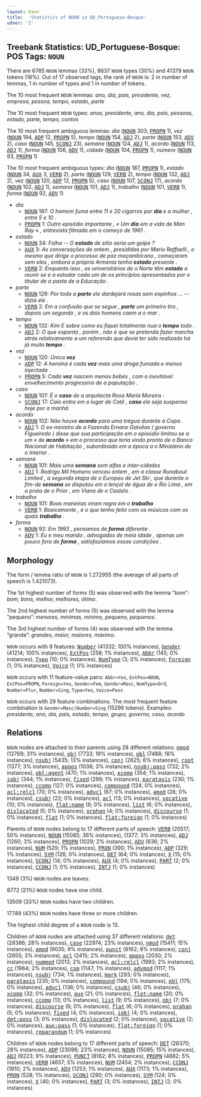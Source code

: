 ```yaml
---
layout: base
title:  'Statistics of NOUN in UD_Portuguese-Bosque'
udver: '2'
---
```


## Treebank Statistics: UD_Portuguese-Bosque: POS Tags: `NOUN`

There are 6785 `NOUN` lemmas (33%), 8637 `NOUN` types (30%) and 41379 `NOUN` tokens (18%).
Out of 17 observed tags, the rank of `NOUN` is: 2 in number of lemmas, 1 in number of types and 1 in number of tokens.

The 10 most frequent `NOUN` lemmas: <em>ano, dia, país, presidente, vez, empresa, pessoa, tempo, estado, parte</em>

The 10 most frequent `NOUN` types:  <em>anos, presidente, ano, dia, país, pessoas, estado, parte, tempo, contos</em>

The 10 most frequent ambiguous lemmas: <em>dia</em> (<tt><a href="pt_bosque-pos-NOUN.html">NOUN</a></tt> 303, <tt><a href="pt_bosque-pos-PROPN.html">PROPN</a></tt> 1), <em>vez</em> (<tt><a href="pt_bosque-pos-NOUN.html">NOUN</a></tt> 194, <tt><a href="pt_bosque-pos-ADP.html">ADP</a></tt> 12, <tt><a href="pt_bosque-pos-PROPN.html">PROPN</a></tt> 5), <em>tempo</em> (<tt><a href="pt_bosque-pos-NOUN.html">NOUN</a></tt> 154, <tt><a href="pt_bosque-pos-ADJ.html">ADJ</a></tt> 2), <em>parte</em> (<tt><a href="pt_bosque-pos-NOUN.html">NOUN</a></tt> 153, <tt><a href="pt_bosque-pos-ADV.html">ADV</a></tt> 2), <em>caso</em> (<tt><a href="pt_bosque-pos-NOUN.html">NOUN</a></tt> 145, <tt><a href="pt_bosque-pos-SCONJ.html">SCONJ</a></tt> 23), <em>semana</em> (<tt><a href="pt_bosque-pos-NOUN.html">NOUN</a></tt> 124, <tt><a href="pt_bosque-pos-ADJ.html">ADJ</a></tt> 1), <em>acordo</em> (<tt><a href="pt_bosque-pos-NOUN.html">NOUN</a></tt> 113, <tt><a href="pt_bosque-pos-ADJ.html">ADJ</a></tt> 1), <em>forma</em> (<tt><a href="pt_bosque-pos-NOUN.html">NOUN</a></tt> 106, <tt><a href="pt_bosque-pos-ADV.html">ADV</a></tt> 1), <em>cidade</em> (<tt><a href="pt_bosque-pos-NOUN.html">NOUN</a></tt> 104, <tt><a href="pt_bosque-pos-PROPN.html">PROPN</a></tt> 1), <em>número</em> (<tt><a href="pt_bosque-pos-NOUN.html">NOUN</a></tt> 93, <tt><a href="pt_bosque-pos-PROPN.html">PROPN</a></tt> 1)

The 10 most frequent ambiguous types:  <em>dia</em> (<tt><a href="pt_bosque-pos-NOUN.html">NOUN</a></tt> 187, <tt><a href="pt_bosque-pos-PROPN.html">PROPN</a></tt> 1), <em>estado</em> (<tt><a href="pt_bosque-pos-NOUN.html">NOUN</a></tt> 34, <tt><a href="pt_bosque-pos-AUX.html">AUX</a></tt> 3, <tt><a href="pt_bosque-pos-VERB.html">VERB</a></tt> 2), <em>parte</em> (<tt><a href="pt_bosque-pos-NOUN.html">NOUN</a></tt> 129, <tt><a href="pt_bosque-pos-VERB.html">VERB</a></tt> 2), <em>tempo</em> (<tt><a href="pt_bosque-pos-NOUN.html">NOUN</a></tt> 132, <tt><a href="pt_bosque-pos-ADJ.html">ADJ</a></tt> 2), <em>vez</em> (<tt><a href="pt_bosque-pos-NOUN.html">NOUN</a></tt> 120, <tt><a href="pt_bosque-pos-ADP.html">ADP</a></tt> 12, <tt><a href="pt_bosque-pos-PROPN.html">PROPN</a></tt> 5), <em>caso</em> (<tt><a href="pt_bosque-pos-NOUN.html">NOUN</a></tt> 107, <tt><a href="pt_bosque-pos-SCONJ.html">SCONJ</a></tt> 17), <em>acordo</em> (<tt><a href="pt_bosque-pos-NOUN.html">NOUN</a></tt> 102, <tt><a href="pt_bosque-pos-ADJ.html">ADJ</a></tt> 1), <em>semana</em> (<tt><a href="pt_bosque-pos-NOUN.html">NOUN</a></tt> 101, <tt><a href="pt_bosque-pos-ADJ.html">ADJ</a></tt> 1), <em>trabalho</em> (<tt><a href="pt_bosque-pos-NOUN.html">NOUN</a></tt> 101, <tt><a href="pt_bosque-pos-VERB.html">VERB</a></tt> 1), <em>forma</em> (<tt><a href="pt_bosque-pos-NOUN.html">NOUN</a></tt> 92, <tt><a href="pt_bosque-pos-ADV.html">ADV</a></tt> 1)


* <em>dia</em>
  * <tt><a href="pt_bosque-pos-NOUN.html">NOUN</a></tt> 187: <em>O homem fuma entre 11 e 20 cigarros por <b>dia</b> e a mulher , entre 5 e 10 .</em>
  * <tt><a href="pt_bosque-pos-PROPN.html">PROPN</a></tt> 1: <em>Outro episódio importante , « Um <b>dia</b> em a vida de Man Ray » , entrevista filmada em o começo de 1961 .</em>
* <em>estado</em>
  * <tt><a href="pt_bosque-pos-NOUN.html">NOUN</a></tt> 34: <em>Folha -- O <b>estado</b> de sítio seria um golpe ?</em>
  * <tt><a href="pt_bosque-pos-AUX.html">AUX</a></tt> 3: <em>As conversações de ontem , presididas por Mario Raffaelli , o mesmo que dirige o processo de paz moçambicano , começaram sem eles , embora a própria Arménia tenha <b>estado</b> presente .</em>
  * <tt><a href="pt_bosque-pos-VERB.html">VERB</a></tt> 2: <em>Enquanto isso , os universitários de o Norte têm <b>estado</b> a reunir se e a estudar cada um de os princípios apresentados por o titular de a pasta de a Educação .</em>
* <em>parte</em>
  * <tt><a href="pt_bosque-pos-NOUN.html">NOUN</a></tt> 129: <em>Por toda a <b>parte</b> ele dardejará rosas sem espinhos ... -- dizia ele .</em>
  * <tt><a href="pt_bosque-pos-VERB.html">VERB</a></tt> 2: <em>Em a confusão que se segue , <b>parte</b> um primeiro tiro , depois um segundo , e os dois homens caem a o mar .</em>
* <em>tempo</em>
  * <tt><a href="pt_bosque-pos-NOUN.html">NOUN</a></tt> 132: <em>Kim E sobre como eu fiquei totalmente nua o <b>tempo</b> todo .</em>
  * <tt><a href="pt_bosque-pos-ADJ.html">ADJ</a></tt> 2: <em>O que espanta , porém , não é que se pretenda fazer marcha atrás relativamente a um referendo que devia ter sido realizado há já muito <b>tempo</b> .</em>
* <em>vez</em>
  * <tt><a href="pt_bosque-pos-NOUN.html">NOUN</a></tt> 120: <em>Única <b>vez</b></em>
  * <tt><a href="pt_bosque-pos-ADP.html">ADP</a></tt> 12: <em>A heroína é cada <b>vez</b> mais uma droga fumada e menos injectada .</em>
  * <tt><a href="pt_bosque-pos-PROPN.html">PROPN</a></tt> 5: <em>Cada <b>vez</b> nascem menos bebés , com o inevitável envelhecimento progressivo de a população .</em>
* <em>caso</em>
  * <tt><a href="pt_bosque-pos-NOUN.html">NOUN</a></tt> 107: <em>É o <b>caso</b> de a arquitecta Rosa Maria Moreira :</em>
  * <tt><a href="pt_bosque-pos-SCONJ.html">SCONJ</a></tt> 17: <em>Caio entra em o lugar de Catê , <b>caso</b> ele seja suspenso hoje por a manhã</em>
* <em>acordo</em>
  * <tt><a href="pt_bosque-pos-NOUN.html">NOUN</a></tt> 102: <em>Não houve <b>acordo</b> para uma trégua durante a Copa .</em>
  * <tt><a href="pt_bosque-pos-ADJ.html">ADJ</a></tt> 1: <em>O ex-ministro de a Fazenda Ernane Galvêas ( governo Figueiredo ) disse que sua participação em o episódio limitou se a um « de <b>acordo</b> » em o processo que teria vindo pronto de o Banco Nacional de Habitação , subordinado em a época a o Ministério de o Interior .</em>
* <em>semana</em>
  * <tt><a href="pt_bosque-pos-NOUN.html">NOUN</a></tt> 101: <em>Mais uma <b>semana</b> sem alfas e inter-cidades</em>
  * <tt><a href="pt_bosque-pos-ADJ.html">ADJ</a></tt> 1: <em>Rodrigo Mil Homens venceu ontem , em a classe Runabout Limited , a segunda etapa de o Europeu de Jet Ski , que durante o fim-de <b>semana</b> se disputou em o lençol de água de o Rio Lima , em a praia de o Prior , em Viana de o Castelo .</em>
* <em>trabalho</em>
  * <tt><a href="pt_bosque-pos-NOUN.html">NOUN</a></tt> 101: <em>Boas maneiras viram regra em o <b>trabalho</b></em>
  * <tt><a href="pt_bosque-pos-VERB.html">VERB</a></tt> 1: <em>Basicamente , é o que tenho feito com os músicos com os quais <b>trabalho</b> .</em>
* <em>forma</em>
  * <tt><a href="pt_bosque-pos-NOUN.html">NOUN</a></tt> 92: <em>Em 1993 , pensamos de <b>forma</b> diferente .</em>
  * <tt><a href="pt_bosque-pos-ADV.html">ADV</a></tt> 1: <em>Eu e meu marido , advogados de meia idade , apenas um pouco fora de <b>forma</b> , satisfazíamos essas condições .</em>

## Morphology

The form / lemma ratio of `NOUN` is 1.272955 (the average of all parts of speech is 1.421073).

The 1st highest number of forms (5) was observed with the lemma “bom”: <em>bom, bons, melhor, melhores, ótimo</em>.

The 2nd highest number of forms (5) was observed with the lemma “pequeno”: <em>menores, mínimas, mínimo, pequeno, pequenos</em>.

The 3rd highest number of forms (4) was observed with the lemma “grande”: <em>grandes, maior, maiores, máximo</em>.

`NOUN` occurs with 8 features: <tt><a href="pt_bosque-feat-Number.html">Number</a></tt> (41332; 100% instances), <tt><a href="pt_bosque-feat-Gender.html">Gender</a></tt> (41214; 100% instances), <tt><a href="pt_bosque-feat-ExtPos.html">ExtPos</a></tt> (258; 1% instances), <tt><a href="pt_bosque-feat-Abbr.html">Abbr</a></tt> (145; 0% instances), <tt><a href="pt_bosque-feat-Typo.html">Typo</a></tt> (10; 0% instances), <tt><a href="pt_bosque-feat-NumType.html">NumType</a></tt> (3; 0% instances), <tt><a href="pt_bosque-feat-Foreign.html">Foreign</a></tt> (1; 0% instances), <tt><a href="pt_bosque-feat-Voice.html">Voice</a></tt> (1; 0% instances)

`NOUN` occurs with 11 feature-value pairs: `Abbr=Yes`, `ExtPos=NOUN`, `ExtPos=PROPN`, `Foreign=Yes`, `Gender=Fem`, `Gender=Masc`, `NumType=Ord`, `Number=Plur`, `Number=Sing`, `Typo=Yes`, `Voice=Pass`

`NOUN` occurs with 29 feature combinations.
The most frequent feature combination is `Gender=Masc|Number=Sing` (15296 tokens).
Examples: <em>presidente, ano, dia, país, estado, tempo, grupo, governo, caso, acordo</em>


## Relations

`NOUN` nodes are attached to their parents using 28 different relations: <tt><a href="pt_bosque-dep-nmod.html">nmod</a></tt> (12769; 31% instances), <tt><a href="pt_bosque-dep-obj.html">obj</a></tt> (7733; 19% instances), <tt><a href="pt_bosque-dep-obl.html">obl</a></tt> (7488; 18% instances), <tt><a href="pt_bosque-dep-nsubj.html">nsubj</a></tt> (5435; 13% instances), <tt><a href="pt_bosque-dep-conj.html">conj</a></tt> (2625; 6% instances), <tt><a href="pt_bosque-dep-root.html">root</a></tt> (1377; 3% instances), <tt><a href="pt_bosque-dep-appos.html">appos</a></tt> (1038; 3% instances), <tt><a href="pt_bosque-dep-nsubj-pass.html">nsubj:pass</a></tt> (732; 2% instances), <tt><a href="pt_bosque-dep-obl-agent.html">obl:agent</a></tt> (470; 1% instances), <tt><a href="pt_bosque-dep-xcomp.html">xcomp</a></tt> (354; 1% instances), <tt><a href="pt_bosque-dep-iobj.html">iobj</a></tt> (344; 1% instances), <tt><a href="pt_bosque-dep-fixed.html">fixed</a></tt> (299; 1% instances), <tt><a href="pt_bosque-dep-parataxis.html">parataxis</a></tt> (230; 1% instances), <tt><a href="pt_bosque-dep-ccomp.html">ccomp</a></tt> (127; 0% instances), <tt><a href="pt_bosque-dep-compound.html">compound</a></tt> (124; 0% instances), <tt><a href="pt_bosque-dep-acl-relcl.html">acl:relcl</a></tt> (70; 0% instances), <tt><a href="pt_bosque-dep-advcl.html">advcl</a></tt> (67; 0% instances), <tt><a href="pt_bosque-dep-amod.html">amod</a></tt> (28; 0% instances), <tt><a href="pt_bosque-dep-csubj.html">csubj</a></tt> (22; 0% instances), <tt><a href="pt_bosque-dep-acl.html">acl</a></tt> (13; 0% instances), <tt><a href="pt_bosque-dep-vocative.html">vocative</a></tt> (10; 0% instances), <tt><a href="pt_bosque-dep-flat-name.html">flat:name</a></tt> (6; 0% instances), <tt><a href="pt_bosque-dep-list.html">list</a></tt> (6; 0% instances), <tt><a href="pt_bosque-dep-dislocated.html">dislocated</a></tt> (5; 0% instances), <tt><a href="pt_bosque-dep-orphan.html">orphan</a></tt> (4; 0% instances), <tt><a href="pt_bosque-dep-discourse.html">discourse</a></tt> (1; 0% instances), <tt><a href="pt_bosque-dep-flat.html">flat</a></tt> (1; 0% instances), <tt><a href="pt_bosque-dep-flat-foreign.html">flat:foreign</a></tt> (1; 0% instances)

Parents of `NOUN` nodes belong to 17 different parts of speech: <tt><a href="pt_bosque-pos-VERB.html">VERB</a></tt> (20517; 50% instances), <tt><a href="pt_bosque-pos-NOUN.html">NOUN</a></tt> (15085; 36% instances),  (1377; 3% instances), <tt><a href="pt_bosque-pos-ADJ.html">ADJ</a></tt> (1260; 3% instances), <tt><a href="pt_bosque-pos-PROPN.html">PROPN</a></tt> (1029; 2% instances), <tt><a href="pt_bosque-pos-ADV.html">ADV</a></tt> (636; 2% instances), <tt><a href="pt_bosque-pos-NUM.html">NUM</a></tt> (529; 1% instances), <tt><a href="pt_bosque-pos-PRON.html">PRON</a></tt> (390; 1% instances), <tt><a href="pt_bosque-pos-ADP.html">ADP</a></tt> (329; 1% instances), <tt><a href="pt_bosque-pos-SYM.html">SYM</a></tt> (126; 0% instances), <tt><a href="pt_bosque-pos-DET.html">DET</a></tt> (64; 0% instances), <tt><a href="pt_bosque-pos-X.html">X</a></tt> (15; 0% instances), <tt><a href="pt_bosque-pos-SCONJ.html">SCONJ</a></tt> (14; 0% instances), <tt><a href="pt_bosque-pos-AUX.html">AUX</a></tt> (4; 0% instances), <tt><a href="pt_bosque-pos-PART.html">PART</a></tt> (2; 0% instances), <tt><a href="pt_bosque-pos-CCONJ.html">CCONJ</a></tt> (1; 0% instances), <tt><a href="pt_bosque-pos-INTJ.html">INTJ</a></tt> (1; 0% instances)

1349 (3%) `NOUN` nodes are leaves.

8772 (21%) `NOUN` nodes have one child.

13509 (33%) `NOUN` nodes have two children.

17749 (43%) `NOUN` nodes have three or more children.

The highest child degree of a `NOUN` node is 13.

Children of `NOUN` nodes are attached using 37 different relations: <tt><a href="pt_bosque-dep-det.html">det</a></tt> (28386; 28% instances), <tt><a href="pt_bosque-dep-case.html">case</a></tt> (22974; 23% instances), <tt><a href="pt_bosque-dep-nmod.html">nmod</a></tt> (15411; 15% instances), <tt><a href="pt_bosque-dep-amod.html">amod</a></tt> (9035; 9% instances), <tt><a href="pt_bosque-dep-punct.html">punct</a></tt> (8162; 8% instances), <tt><a href="pt_bosque-dep-conj.html">conj</a></tt> (2655; 3% instances), <tt><a href="pt_bosque-dep-acl.html">acl</a></tt> (2415; 2% instances), <tt><a href="pt_bosque-dep-appos.html">appos</a></tt> (2030; 2% instances), <tt><a href="pt_bosque-dep-nummod.html">nummod</a></tt> (2013; 2% instances), <tt><a href="pt_bosque-dep-acl-relcl.html">acl:relcl</a></tt> (1993; 2% instances), <tt><a href="pt_bosque-dep-cc.html">cc</a></tt> (1964; 2% instances), <tt><a href="pt_bosque-dep-cop.html">cop</a></tt> (1147; 1% instances), <tt><a href="pt_bosque-dep-advmod.html">advmod</a></tt> (1117; 1% instances), <tt><a href="pt_bosque-dep-nsubj.html">nsubj</a></tt> (734; 1% instances), <tt><a href="pt_bosque-dep-mark.html">mark</a></tt> (293; 0% instances), <tt><a href="pt_bosque-dep-parataxis.html">parataxis</a></tt> (235; 0% instances), <tt><a href="pt_bosque-dep-compound.html">compound</a></tt> (194; 0% instances), <tt><a href="pt_bosque-dep-obl.html">obl</a></tt> (175; 0% instances), <tt><a href="pt_bosque-dep-advcl.html">advcl</a></tt> (136; 0% instances), <tt><a href="pt_bosque-dep-csubj.html">csubj</a></tt> (46; 0% instances), <tt><a href="pt_bosque-dep-xcomp.html">xcomp</a></tt> (32; 0% instances), <tt><a href="pt_bosque-dep-aux.html">aux</a></tt> (21; 0% instances), <tt><a href="pt_bosque-dep-flat-name.html">flat:name</a></tt> (20; 0% instances), <tt><a href="pt_bosque-dep-ccomp.html">ccomp</a></tt> (13; 0% instances), <tt><a href="pt_bosque-dep-list.html">list</a></tt> (9; 0% instances), <tt><a href="pt_bosque-dep-obj.html">obj</a></tt> (7; 0% instances), <tt><a href="pt_bosque-dep-discourse.html">discourse</a></tt> (6; 0% instances), <tt><a href="pt_bosque-dep-flat.html">flat</a></tt> (6; 0% instances), <tt><a href="pt_bosque-dep-orphan.html">orphan</a></tt> (5; 0% instances), <tt><a href="pt_bosque-dep-fixed.html">fixed</a></tt> (4; 0% instances), <tt><a href="pt_bosque-dep-iobj.html">iobj</a></tt> (4; 0% instances), <tt><a href="pt_bosque-dep-det-poss.html">det:poss</a></tt> (3; 0% instances), <tt><a href="pt_bosque-dep-dislocated.html">dislocated</a></tt> (2; 0% instances), <tt><a href="pt_bosque-dep-vocative.html">vocative</a></tt> (2; 0% instances), <tt><a href="pt_bosque-dep-aux-pass.html">aux:pass</a></tt> (1; 0% instances), <tt><a href="pt_bosque-dep-flat-foreign.html">flat:foreign</a></tt> (1; 0% instances), <tt><a href="pt_bosque-dep-reparandum.html">reparandum</a></tt> (1; 0% instances)

Children of `NOUN` nodes belong to 17 different parts of speech: <tt><a href="pt_bosque-pos-DET.html">DET</a></tt> (28370; 28% instances), <tt><a href="pt_bosque-pos-ADP.html">ADP</a></tt> (23096; 23% instances), <tt><a href="pt_bosque-pos-NOUN.html">NOUN</a></tt> (15085; 15% instances), <tt><a href="pt_bosque-pos-ADJ.html">ADJ</a></tt> (9223; 9% instances), <tt><a href="pt_bosque-pos-PUNCT.html">PUNCT</a></tt> (8162; 8% instances), <tt><a href="pt_bosque-pos-PROPN.html">PROPN</a></tt> (4882; 5% instances), <tt><a href="pt_bosque-pos-VERB.html">VERB</a></tt> (4657; 5% instances), <tt><a href="pt_bosque-pos-NUM.html">NUM</a></tt> (2454; 2% instances), <tt><a href="pt_bosque-pos-CCONJ.html">CCONJ</a></tt> (1910; 2% instances), <tt><a href="pt_bosque-pos-ADV.html">ADV</a></tt> (1253; 1% instances), <tt><a href="pt_bosque-pos-AUX.html">AUX</a></tt> (1173; 1% instances), <tt><a href="pt_bosque-pos-PRON.html">PRON</a></tt> (528; 1% instances), <tt><a href="pt_bosque-pos-SCONJ.html">SCONJ</a></tt> (290; 0% instances), <tt><a href="pt_bosque-pos-SYM.html">SYM</a></tt> (124; 0% instances), <tt><a href="pt_bosque-pos-X.html">X</a></tt> (40; 0% instances), <tt><a href="pt_bosque-pos-PART.html">PART</a></tt> (3; 0% instances), <tt><a href="pt_bosque-pos-INTJ.html">INTJ</a></tt> (2; 0% instances)

